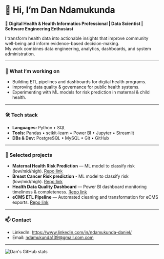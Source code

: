 # 👋 Hi, I’m Dan Ndamukunda

🎯 **Digital Health & Health Informatics Professional | Data Scientist | Software Engineering Enthusiast**

I transform health data into actionable insights that improve community well-being and inform evidence-based decision-making.  
My work combines data engineering, analytics, dashboards, and system administration.

---

### 🔭 What I’m working on
- Building ETL pipelines and dashboards for digital health programs.
- Improving data quality & governance for public health systems.
- Experimenting with ML models for risk prediction in maternal & child health.

---

### 🛠️ Tech stack
- **Languages:** Python • SQL  
- **Tools:** Pandas • scikit-learn • Power BI • Jupyter • Streamlit  
- **DBs & Dev:** PostgreSQL • MySQL • Git • GitHub

---

### 📂 Selected projects
- **Maternal Health Risk Prediction** — ML model to classify risk (low/mid/high). [Repo link](https://github.com/ndamukunda139/Maternal_health_risk_prediction_app)
- **Breast Cancer Risk prediction**  - ML model to classify risk (low/mid/high). [Repo link](https://github.com/ndamukunda139/breast_cancer_prediction)
- **Health Data Quality Dashboard** — Power BI dashboard monitoring timeliness & completeness. [Repo link](https://github.com/ndamukunda139/health-data-quality)  
- **eCMS ETL Pipeline** — Automated cleaning and transformation for eCMS exports. [Repo link](https://github.com/ndamukunda139/ecms-etl)

---

### 📫 Contact
- LinkedIn: https://www.linkedin.com/in/ndamukunda-daniel/  
- Email: ndamukunda139@gmail.com.com

---

<!-- Optional GitHub stats (replace YOUR_USERNAME) -->
![Dan's GitHub stats](https://github-readme-stats.vercel.app/api?username=YOUR_USERNAME&show_icons=true&count_private=true&theme=default)

